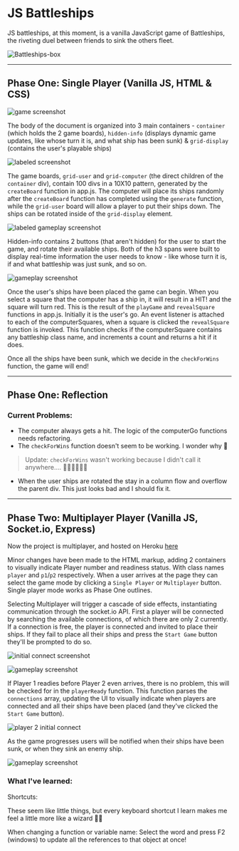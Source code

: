 # JS Battleships 

JS battleships, at this moment, is a vanilla JavaScript game of Battleships, the riveting duel between friends to sink the others fleet. 

![Battleships-box](http://static1.squarespace.com/static/5a0d8676f6576e0f3648d5d2/5a1057c7f9619a64a2b90692/5c5ab434fa0d606e5b74daa0/1549532097388/battleship-game-classic.jpg?format=1500w)

----

## Phase One: Single Player (Vanilla JS, HTML & CSS)

![game screenshot](https://i.ibb.co/Jm2Sv5M/jsbattleships-1.jpg)

The body of the document is organized into 3 main containers - `container` (which holds the 2 game boards), `hidden-info` (displays dynamic game updates, like whose turn it is, and what ship has been sunk) & `grid-display` (contains the user's playable ships)

![labeled screenshot](https://i.ibb.co/W6XLnHL/labeled-1.png) 

The game boards, `grid-user` and `grid-computer` (the direct children of the `container` div), contain 100 divs in a 10X10 pattern, generated by the `createBoard` function in app.js. The computer will place its ships randomly after the `createBoard` function has completed using the `generate` function, while the `grid-user` board will allow a player to put their ships down. The ships can be rotated inside of the `grid-display` element. 

![labeled gameplay screenshot](https://i.ibb.co/6wnXVVN/labeled-2.png)

Hidden-info contains 2 buttons (that aren't hidden) for the user to start the game, and rotate their available ships. Both of the h3 spans were built to display real-time information the user needs to know - like whose turn it is, if and what battleship was just sunk, and so on. 

![gameplay screenshot](https://i.ibb.co/rcwWQqr/jsbattleships-4-gameplay-2.jpg) 

Once the user's ships have been placed the game can begin. When you select a square that the computer has a ship in, it will result in a HIT! and the square will turn red. This is the result of the `playGame` and `revealSquare` functions in app.js. Initially it is the user's go. An event listener is attached to each of the computerSquares, when a square is clicked the `revealSquare` function is invoked. This function checks if the computerSquare contains any battleship class name, and increments a count and returns a hit if it does. 

Once all the ships have been sunk, which we decide in the `checkForWins` function, the game will end! 

----

## Phase One: Reflection

### Current Problems: 

- The computer always gets a hit. The logic of the computerGo functions needs refactoring. 
- The `checkForWins` function doesn't seem to be working. I wonder why 🤔 
> Update: `checkForWins` wasn't working because I didn't call it anywhere.... 🤦‍♀️🤦‍♀️🤦‍♀️
- When the user ships are rotated the stay in a column flow and overflow the parent div. This just looks bad and I should fix it. 
----

## Phase Two: Multiplayer Player (Vanilla JS, Socket.io, Express)

Now the project is multiplayer, and hosted on Heroku [here](https://aberg-battleships.herokuapp.com/)

Minor changes have been made to the HTML markup, adding 2 containers to visually indicate Player number and readiness status. With class names `player` and `p1`/`p2` respectively.  When a user arrives at the page they can select the game mode by clicking a `Single Player` or `Multiplayer` button. Single player mode works as Phase One outlines. 

Selecting Multiplayer will trigger a cascade of side effects, instantiating communication through the socket.io API. First a player will be connected by searching the available connections, of which there are only 2 currently. If a connection is free, the player is connected and invited to place their ships. If they fail to place all their ships and press the `Start Game` button they'll be prompted to do so. 

![initial connect screenshot](https://i.ibb.co/yy8dDB3/JSbattleships-initial-connect.jpg)

![gameplay screenshot](https://i.ibb.co/g657SLR/JSbattelships-place-all-ships.jpg)

If Player 1 readies before Player 2 even arrives, there is no problem, this will be checked for in the `playerReady` function. This function parses the `connections` array, updating the UI to visually indicate when players are connected and all their ships have been placed (and they've clicked the `Start Game` button). 

![player 2 initial connect](https://i.ibb.co/0jJC2sn/JSbattleships-player2-initial-connect.jpg)

As the game progresses users will be notified when their ships have been sunk, or when they sink an enemy ship. 

![gameplay screenshot](https://i.ibb.co/Bck4w4V/JSbattleships-game-play.jpg)


### What I've learned: 

Shortcuts: 

These seem like little things, but every keyboard shortcut I learn makes me feel a little more like a wizard 🧙‍♂️ 

When changing a function or variable name: Select the word and press F2 (windows) to update all the references to that object at once! 

